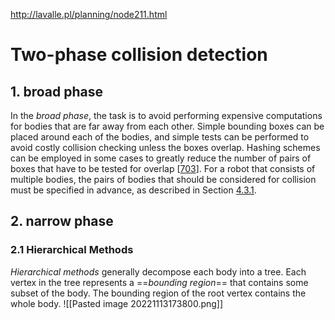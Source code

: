 http://lavalle.pl/planning/node211.html
# Two-phase collision detection
## 1. broad phase
In the _broad phase_, the task is to avoid performing expensive computations for bodies that are far away from each other. Simple bounding boxes can be placed around each of the bodies, and simple tests can be performed to avoid costly collision checking unless the boxes overlap. Hashing schemes can be employed in some cases to greatly reduce the number of pairs of boxes that have to be tested for overlap [[703](http://lavalle.pl/planning/node858.html#Mir98)]. For a robot that consists of multiple bodies, the pairs of bodies that should be considered for collision must be specified in advance, as described in Section [4.3.1](http://lavalle.pl/planning/node157.html#sec:defbmp).

## 2. narrow phase
### 2.1 Hierarchical Methods
_Hierarchical methods_ generally decompose each body into a tree. Each vertex in the tree represents a ==_bounding region_== that contains some subset of the body. The bounding region of the root vertex contains the whole body.
![[Pasted image 20221113173800.png]]
